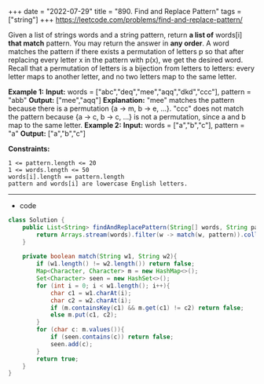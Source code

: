 +++ 
date = "2022-07-29"
title = "890. Find and Replace Pattern"
tags = ["string"]
+++
https://leetcode.com/problems/find-and-replace-pattern/

Given a list of strings words and a string pattern, return __a list of__ words[i] __that match__ pattern. You may return the answer in **any order**.
A word matches the pattern if there exists a permutation of letters p so that after replacing every letter x in the pattern with p(x), we get the desired word.
Recall that a permutation of letters is a bijection from letters to letters: every letter maps to another letter, and no two letters map to the same letter.
 
**Example 1:**
**Input:** words = ["abc","deq","mee","aqq","dkd","ccc"], pattern = "abb" **Output:** ["mee","aqq"] **Explanation:** "mee" matches the pattern because there is a permutation {a -> m, b -> e, ...}. "ccc" does not match the pattern because {a -> c, b -> c, ...} is not a permutation, since a and b map to the same letter. 
**Example 2:**
**Input:** words = ["a","b","c"], pattern = "a" **Output:** ["a","b","c"] 
 
**Constraints:**
 	
	1 <= pattern.length <= 20 	
	1 <= words.length <= 50 	
	words[i].length == pattern.length 	
	pattern and words[i] are lowercase English letters.

---
- code
```java
class Solution {
    public List<String> findAndReplacePattern(String[] words, String pattern) {
        return Arrays.stream(words).filter(w -> match(w, pattern)).collect(Collectors.toList());
    }
    
    private boolean match(String w1, String w2){
        if (w1.length() != w2.length()) return false;
        Map<Character, Character> m = new HashMap<>();
        Set<Character> seen = new HashSet<>();
        for (int i = 0; i < w1.length(); i++){
            char c1 = w1.charAt(i);
            char c2 = w2.charAt(i);
            if (m.containsKey(c1) && m.get(c1) != c2) return false;
            else m.put(c1, c2);
        }
        for (char c: m.values()){
            if (seen.contains(c)) return false;
            seen.add(c);
        }
        return true;
    }
}
```

